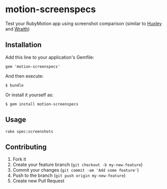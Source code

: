 # motion-screenspecs

Test your RubyMotion app using screenshot comparison (similar to [Huxley](https://github.com/facebook/huxley) and [Wraith](https://github.com/BBC-News/wraith))

## Installation

Add this line to your application's Gemfile:

    gem 'motion-screenspecs'

And then execute:

    $ bundle

Or install it yourself as:

    $ gem install motion-screenspecs

## Usage

`rake spec:screenshots`

## Contributing

1. Fork it
2. Create your feature branch (`git checkout -b my-new-feature`)
3. Commit your changes (`git commit -am 'Add some feature'`)
4. Push to the branch (`git push origin my-new-feature`)
5. Create new Pull Request
